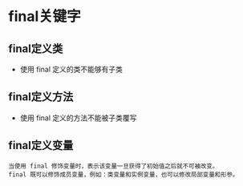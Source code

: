 # final关键字
## final定义类
* 使用 final 定义的类不能够有子类
## final定义方法
* 使用 final 定义的方法不能被子类覆写
## final定义变量
```
当使用 final 修饰变量时，表示该变量一旦获得了初始值之后就不可被改变。
final 既可以修饰成员变量，例如：类变量和实例变量，也可以修改局部变量和形参。
```
